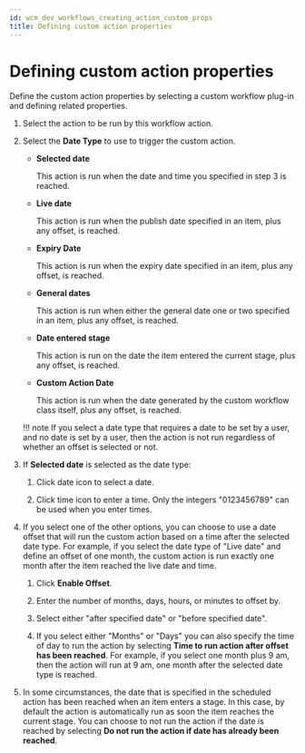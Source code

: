 ```yaml
---
id: wcm_dev_workflows_creating_action_custom_props
title: Defining custom action properties
---
```


# Defining custom action properties


Define the custom action properties by selecting a custom workflow plug-in and defining related properties.

1.  Select the action to be run by this workflow action.

2.  Select the **Date Type** to use to trigger the custom action.

    -   **Selected date**

        This action is run when the date and time you specified in step 3 is reached.

    -   **Live date**

        This action is run when the publish date specified in an item, plus any offset, is reached.

    -   **Expiry Date**

        This action is run when the expiry date specified in an item, plus any offset, is reached.

    -   **General dates**

        This action is run when either the general date one or two specified in an item, plus any offset, is reached.

    -   **Date entered stage**

        This action is run on the date the item entered the current stage, plus any offset, is reached.

    -   **Custom Action Date**

        This action is run when the date generated by the custom workflow class itself, plus any offset, is reached.

    !!! note
        If you select a date type that requires a date to be set by a user, and no date is set by a user, then the action is not run regardless of whether an offset is selected or not.

3.  If **Selected date** is selected as the date type:

    1.  Click date icon to select a date.

    2.  Click time icon to enter a time. Only the integers "0123456789" can be used when you enter times.

4.  If you select one of the other options, you can choose to use a date offset that will run the custom action based on a time after the selected date type. For example, if you select the date type of "Live date" and define an offset of one month, the custom action is run exactly one month after the item reached the live date and time.

    1.  Click **Enable Offset**.

    2.  Enter the number of months, days, hours, or minutes to offset by.

    3.  Select either "after specified date" or "before specified date".

    4.  If you select either "Months" or "Days" you can also specify the time of day to run the action by selecting **Time to run action after offset has been reached**. For example, if you select one month plus 9 am, then the action will run at 9 am, one month after the selected date type is reached.

5.  In some circumstances, the date that is specified in the scheduled action has been reached when an item enters a stage. In this case, by default the action is automatically run as soon the item reaches the current stage. You can choose to not run the action if the date is reached by selecting **Do not run the action if date has already been reached**.


